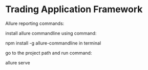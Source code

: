 # Trading Application Framework


Allure reporting commands:

install allure commandline using command: 

npm install -g allure-commandline in terminal 

go to the project path and run command: 

allure serve 